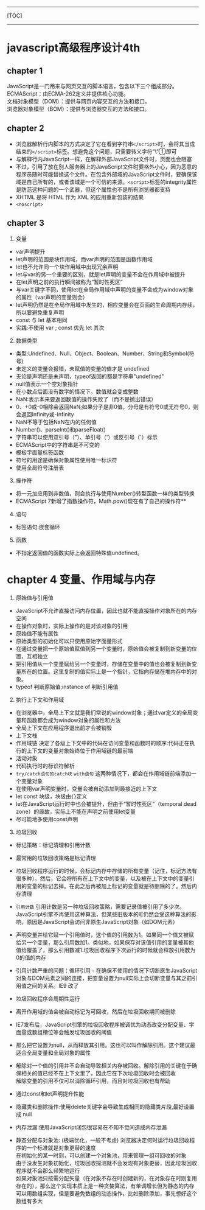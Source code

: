 
---

[TOC]

---

# javascript高级程序设计4th

## chapter 1
JavaScript是一门用来与网页交互的脚本语言，包含以下三个组成部分。  
ECMAScript：由ECMA-262定义并提供核心功能。  
文档对象模型（DOM）：提供与网页内容交互的方法和接口。  
浏览器对象模型（BOM）：提供与浏览器交互的方法和接口。  

## chapter 2
+ 浏览器解析行内脚本的方式决定了它在看到字符串`</script>`时，会将其当成结束的`</script>`标签。想避免这个问题，只需要转义字符“\”①即可  
+ 与解释行内JavaScript一样，在解释外部JavaScript文件时，页面也会阻塞  
+ 不过，引用了放在别人服务器上的JavaScript文件时要格外小心，因为恶意的程序员随时可能替换这个文件。在包含外部域的JavaScript文件时，要确保该域是自己所有的，或者该域是一个可信的来源。`<script>`标签的integrity属性是防范这种问题的一个武器，但这个属性也不是所有浏览器都支持
+ XHTML 是将 HTML 作为 XML 的应用重新包装的结果
+ `<noscript>`

## chapter 3
1. 变量
+ var声明提升
+ let声明的范围是块作用域，而var声明的范围是函数作用域
+ let也不允许同一个块作用域中出现冗余声明
+ let与var的另一个重要的区别，就是let声明的变量不会在作用域中被提升
+ 在let声明之前的执行瞬间被称为“暂时性死区”
+ 与var关键字不同，使用let在全局作用域中声明的变量不会成为window对象的属性（var声明的变量则会）
+ let声明仍然是在全局作用域中发生的，相应变量会在页面的生命周期内存续，所以要避免重复声明
+ const 与 let 基本相同
+ 实践:不使用 var ; const 优先 let 其次

2. 数据类型
+ 类型:Undefined、Null、Object、Boolean、Number、String和Symbol(符号)
+ 未定义的变量会报错，未赋值的变量的值才是 undefined
+ 无论是声明还是未声明，typeof返回的都是字符串"undefined"
+ null值表示一个空对象指针
+ 在小数点后面没有数字的情况下，数值就会变成整数
+ NaN:表示本来要返回数值的操作失败了（而不是抛出错误）
+ 0、+0或-0相除会返回NaN;如果分子是非0值，分母是有符号0或无符号0，则会返回Infinity或-Infinity
+ NaN不等于包括NaN在内的任何值
+ Number()、parseInt()和parseFloat()
+ 字符串可以使用双引号（"）、单引号（'）或反引号（\`）标示
+ ECMAScript中的字符串是不可变的
+ 模板字面量标签函数
+ 符号的用途是确保对象属性使用唯一标识符
+ 使用全局符号注册表

3. 操作符
+ 将一元加应用到非数值，则会执行与使用Number()转型函数一样的类型转换
+ ECMAScript 7新增了指数操作符，Math.pow()现在有了自己的操作符**

4. 语句
+ 标签语句:嵌套循环

5. 函数
+ 不指定返回值的函数实际上会返回特殊值undefined。

# chapter 4 变量、作用域与内存
1. 原始值与引用值
+ JavaScript不允许直接访问内存位置，因此也就不能直接操作对象所在的内存空间
+ 在操作对象时，实际上操作的是对该对象的引用
+ 原始值不能有属性
+ 原始类型的初始化可以只使用原始字面量形式
+ 在通过变量把一个原始值赋值到另一个变量时，原始值会被复制到新变量的位置，互相独立
+ 把引用值从一个变量赋给另一个变量时，存储在变量中的值也会被复制到新变量所在的位置。这里复制的值实际上是一个指针，它指向存储在堆内存中的对象。
+ typeof 判断原始值;instance of 判断引用值

2. 执行上下文和作用域
+ 在浏览器中，全局上下文就是我们常说的window对象；通过var定义的全局变量和函数都会成为window对象的属性和方法
+ 全局上下文在应用程序退出前才会被销毁
+ 上下文栈
+ 作用域链 决定了各级上下文中的代码在访问变量和函数时的顺序:代码正在执行的上下文的变量对象始终位于作用域链的最前端
+ 活动对象
+ 代码执行时的标识符解析
+ `try/catch语句的catch块` `with语句` 这两种情况下，都会在作用域链前端添加一个变量对象
+ 在使用var声明变量时，变量会被自动添加到最接近的上下文
+ let const 块级，块级由`{}`定义
+ let在JavaScript运行时中也会被提升，但由于“暂时性死区”（temporal dead zone）的缘故，实际上不能在声明之前使用let变量
+ 尽可能地多使用const声明

3. 垃圾回收
+ 标记策略：标记清理和引用计数
+ 最常用的垃圾回收策略是标记清理
+ 垃圾回收程序运行的时候，会标记内存中存储的所有变量（记住，标记方法有很多种）。然后，它会将所有在上下文中的变量，以及被在上下文中的变量引用的变量的标记去掉。在此之后再被加上标记的变量就是待删除的了。然后内存清理
+ `引用计数` 
引用计数是另一种垃圾回收策略，需要记录值被引用了多少次。JavaScript引擎不再使用这种算法，但某些旧版本的IE仍然会受这种算法的影响，原因是JavaScript会访问非原生JavaScript对象（如DOM元素）  

+ 声明变量并给它赋一个引用值时，这个值的引用数为1。如果同一个值又被赋给另一个变量，那么引用数加1。类似地，如果保存对该值引用的变量被其他值给覆盖了，那么引用数减1.垃圾回收程序下次运行的时候就会释放引用数为0的值的内存
+ 引用计数严重的问题：循环引用 - 在确保不使用的情况下切断原生JavaScript对象与DOM元素之间的连接，把变量设置为null实际上会切断变量与其之前引用值之间的关系。IE9 改了
+ 垃圾回收程序会周期性运行
+ 离开作用域的值会被自动标记为可回收，然后在垃圾回收期间被删除
+ IE7发布后，JavaScript引擎的垃圾回收程序被调优为动态改变分配变量、字面量或数组槽位等会触发垃圾回收的阈值
+ 那么把它设置为null，从而释放其引用。这也可以叫作解除引用。这个建议最适合全局变量和全局对象的属性
+ 解除对一个值的引用并不会自动导致相关内存被回收。解除引用的关键在于确保相关的值已经不在上下文里了，因此它在下次垃圾回收时会被回收  
解除变量的引用不仅可以消除循环引用，而且对垃圾回收也有帮助  
+ 通过const和let声明提升性能
+ 隐藏类和删除操作:使用delete关键字会导致生成相同的隐藏类片段,最好设置成 null
+ 内存泄漏:使用JavaScript闭包很容易在不知不觉间造成内存泄漏
+ 静态分配与对象池:  (极端优化，一般不考虑)
浏览器决定何时运行垃圾回收程序的一个标准就是对象更替的速度  
在初始化的某一时刻，可以创建一个对象池，用来管理一组可回收的对象  
由于没发生对象初始化，垃圾回收探测就不会发现有对象更替，因此垃圾回收程序就不会那么频繁地运行  
如果对象池只按需分配矢量（在对象不存在时创建新的，在对象存在时则复用存在的），那么这个实现本质上是一种贪婪算法，有单调增长但为静态的内存  
可以用数组实现，但是要避免数组的动态操作，比如删除添加，事先想好这个数组有多大
